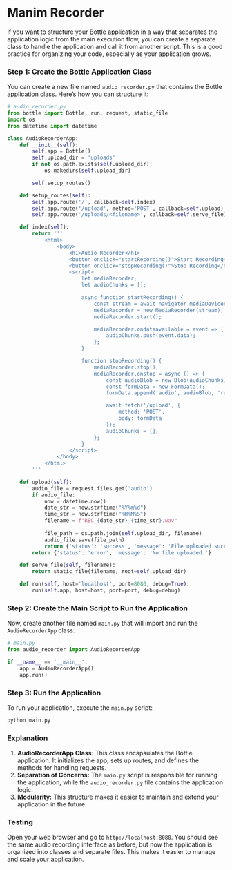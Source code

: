 # Manim Recorder

If you want to structure your Bottle application in a way that separates the application logic from the main execution flow, you can create a separate class to handle the application and call it from another script. This is a good practice for organizing your code, especially as your application grows.

### Step 1: Create the Bottle Application Class

You can create a new file named `audio_recorder.py` that contains the Bottle application class. Here’s how you can structure it:

```python
# audio_recorder.py
from bottle import Bottle, run, request, static_file
import os
from datetime import datetime

class AudioRecorderApp:
    def __init__(self):
        self.app = Bottle()
        self.upload_dir = 'uploads'
        if not os.path.exists(self.upload_dir):
            os.makedirs(self.upload_dir)

        self.setup_routes()

    def setup_routes(self):
        self.app.route('/', callback=self.index)
        self.app.route('/upload', method='POST', callback=self.upload)
        self.app.route('/uploads/<filename>', callback=self.serve_file)

    def index(self):
        return '''
            <html>
                <body>
                    <h1>Audio Recorder</h1>
                    <button onclick="startRecording()">Start Recording</button>
                    <button onclick="stopRecording()">Stop Recording</button>
                    <script>
                        let mediaRecorder;
                        let audioChunks = [];

                        async function startRecording() {
                            const stream = await navigator.mediaDevices.getUserMedia({ audio: true });
                            mediaRecorder = new MediaRecorder(stream);
                            mediaRecorder.start();

                            mediaRecorder.ondataavailable = event => {
                                audioChunks.push(event.data);
                            };
                        }

                        function stopRecording() {
                            mediaRecorder.stop();
                            mediaRecorder.onstop = async () => {
                                const audioBlob = new Blob(audioChunks);
                                const formData = new FormData();
                                formData.append('audio', audioBlob, 'recording.wav');

                                await fetch('/upload', {
                                    method: 'POST',
                                    body: formData
                                });
                                audioChunks = [];
                            };
                        }
                    </script>
                </body>
            </html>
        '''

    def upload(self):
        audio_file = request.files.get('audio')
        if audio_file:
            now = datetime.now()
            date_str = now.strftime("%Y%m%d")
            time_str = now.strftime("%H%M%S")
            filename = f"REC_{date_str}_{time_str}.wav"
            
            file_path = os.path.join(self.upload_dir, filename)
            audio_file.save(file_path)
            return {'status': 'success', 'message': 'File uploaded successfully!', 'filename': filename}
        return {'status': 'error', 'message': 'No file uploaded.'}

    def serve_file(self, filename):
        return static_file(filename, root=self.upload_dir)

    def run(self, host='localhost', port=8080, debug=True):
        run(self.app, host=host, port=port, debug=debug)
```

### Step 2: Create the Main Script to Run the Application

Now, create another file named `main.py` that will import and run the `AudioRecorderApp` class:

```python
# main.py
from audio_recorder import AudioRecorderApp

if __name__ == '__main__':
    app = AudioRecorderApp()
    app.run()
```

### Step 3: Run the Application

To run your application, execute the `main.py` script:

```bash
python main.py
```

### Explanation

1. **AudioRecorderApp Class:** This class encapsulates the Bottle application. It initializes the app, sets up routes, and defines the methods for handling requests.
2. **Separation of Concerns:** The `main.py` script is responsible for running the application, while the `audio_recorder.py` file contains the application logic.
3. **Modularity:** This structure makes it easier to maintain and extend your application in the future.

### Testing

Open your web browser and go to `http://localhost:8080`. You should see the same audio recording interface as before, but now the application is organized into classes and separate files. This makes it easier to manage and scale your application.